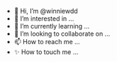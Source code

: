 - 👋 Hi, I’m @winniewdd
- 👀 I’m interested in ...
- 🌱 I’m currently learning ...
- 💞️ I’m looking to collaborate on ...
- 📫 How to reach me ...
- ✨ How to touch me ...

<!---
winniewdd/winniewdd is a ✨ special ✨ repository because its `README.md` (this file) appears on your GitHub profile.
You can click the Preview link to take a look at your changes.
--->
